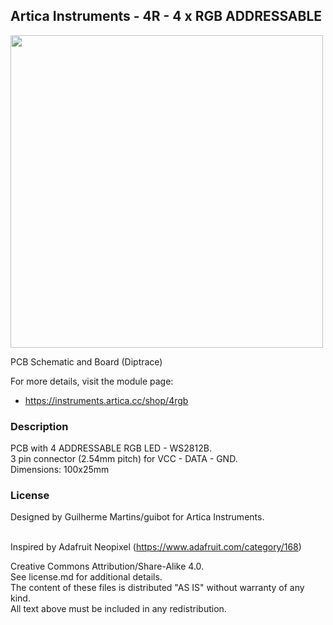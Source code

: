 ## Artica Instruments - 4R - 4 x RGB ADDRESSABLE

<img src="http://drive.google.com/uc?export=view&id=1TK8L7yjnkM4aGevBLVE6-Bhb8p4JTq4B" width="500px"><br/>

PCB Schematic and Board (Diptrace)

For more details, visit the module page:
* https://instruments.artica.cc/shop/4rgb

### Description

PCB with 4 ADDRESSABLE RGB LED - WS2812B.<br/>
3 pin connector (2.54mm pitch) for VCC - DATA - GND. <br/>
Dimensions: 100x25mm

### License

Designed by Guilherme Martins/guibot for Artica Instruments.<br/><br/>

Inspired by Adafruit Neopixel (https://www.adafruit.com/category/168)

Creative Commons Attribution/Share-Alike 4.0.<br/>
See license.md for additional details.<br/>
The content of these files is distributed "AS IS" without warranty of any kind.<br/>
All text above must be included in any redistribution.

